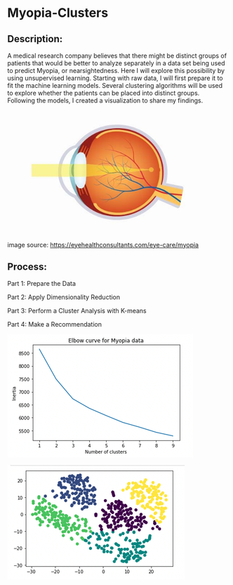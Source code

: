 # Myopia-Clusters

## Description:

A medical research company believes that there might be distinct groups of patients that would be better to analyze separately in a data set being used to predict Myopia, or nearsightedness. Here I will explore this possibility by using unsupervised learning.
Starting with raw data, I will first prepare it to fit the machine learning models. Several clustering algorithms will be used to explore whether the patients can be placed into distinct groups. Following the models, I created a visualization to share my findings.

![Myopia](img/Myopia.jpg)

image source: https://eyehealthconsultants.com/eye-care/myopia

## Process:

Part 1: Prepare the Data

Part 2: Apply Dimensionality Reduction

Part 3: Perform a Cluster Analysis with K-means

Part 4: Make a Recommendation



![elbow](img/elbow.png)

![final_clusters](img/final_clusters.png)




